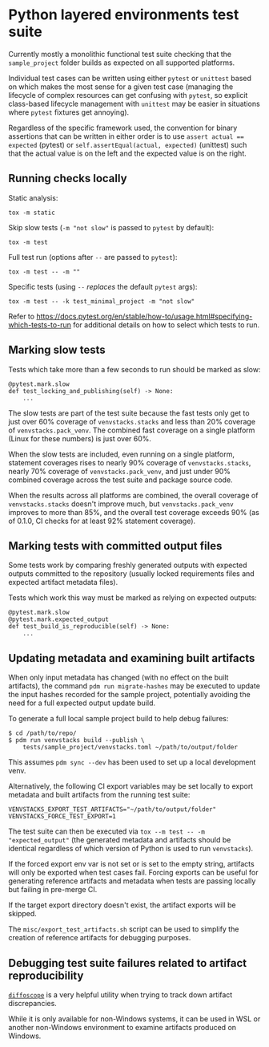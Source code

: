 Python layered environments test suite
======================================

Currently mostly a monolithic functional test suite checking that the `sample_project`
folder builds as expected on all supported platforms.

Individual test cases can be written using either `pytest` or `unittest` based on which
makes the most sense for a given test case (managing the lifecycle of complex resources can
get confusing with `pytest`, so explicit class-based lifecycle management with `unittest`
may be easier in situations where `pytest` fixtures get annoying).

Regardless of the specific framework used, the convention for binary assertions that can be
written in either order is to use `assert actual == expected` (pytest) or
`self.assertEqual(actual, expected)` (unittest) such that the actual value is on the left
and the expected value is on the right.


Running checks locally
----------------------

Static analysis:

    tox -m static

Skip slow tests (`-m "not slow"` is passed to `pytest` by default):

    tox -m test

Full test run (options after `--` are passed to `pytest`):

    tox -m test -- -m ""

Specific tests (using `--` *replaces* the default `pytest` args):

    tox -m test -- -k test_minimal_project -m "not slow"

Refer to https://docs.pytest.org/en/stable/how-to/usage.html#specifying-which-tests-to-run
for additional details on how to select which tests to run.


Marking slow tests
------------------

Tests which take more than a few seconds to run should be marked as slow:

    @pytest.mark.slow
    def test_locking_and_publishing(self) -> None:
        ...

The slow tests are part of the test suite because the fast tests only
get to just over 60% coverage of `venvstacks.stacks` and less than
20% coverage of `venvstacks.pack_venv`. The combined fast coverage
on a single platform (Linux for these numbers) is just over 60%.

When the slow tests are included, even running on a single platform,
statement coverages rises to nearly 90% coverage of `venvstacks.stacks`,
nearly 70% coverage of `venvstacks.pack_venv`, and just under 90%
combined coverage across the test suite and package source code.

When the results across all platforms are combined, the overall
coverage of `venvstacks.stacks` doesn't improve much, but
`venvstacks.pack_venv` improves to more than 85%, and the overall
test coverage exceeds 90% (as of 0.1.0, CI checks for at least 92%
statement coverage).


Marking tests with committed output files
-----------------------------------------

Some tests work by comparing freshly generated outputs with expected outputs
committed to the repository (usually locked requirements files and expected
artifact metadata files).

Tests which work this way must be marked as relying on expected outputs:

    @pytest.mark.slow
    @pytest.mark.expected_output
    def test_build_is_reproducible(self) -> None:
        ...


Updating metadata and examining built artifacts
-----------------------------------------------

When only input metadata has changed (with no effect on the built artifacts),
the command `pdm run migrate-hashes` may be executed to update the input hashes
recorded for the sample project, potentially avoiding the need for a full expected
output update build.

To generate a full local sample project build to help debug failures:

    $ cd /path/to/repo/
    $ pdm run venvstacks build --publish \
        tests/sample_project/venvstacks.toml ~/path/to/output/folder

This assumes `pdm sync --dev` has been used to set up a local development venv.

Alternatively, the following CI export variables may be set locally to export metadata and
built artifacts from the running test suite:

    VENVSTACKS_EXPORT_TEST_ARTIFACTS="~/path/to/output/folder"
    VENVSTACKS_FORCE_TEST_EXPORT=1

The test suite can then be executed via `tox --m test -- -m "expected_output"`
(the generated metadata and artifacts should be identical regardless of which
version of Python is used to run `venvstacks`).

If the forced export env var is not set or is set to the empty string, artifacts will only be
exported when test cases fail. Forcing exports can be useful for generating reference
artifacts and metadata when tests are passing locally but failing in pre-merge CI.

If the target export directory doesn't exist, the artifact exports will be skipped.

The `misc/export_test_artifacts.sh` script can be used to simplify the creation of
reference artifacts for debugging purposes.


Debugging test suite failures related to artifact reproducibility
-----------------------------------------------------------------

[`diffoscope`](https://pypi.org/project/diffoscope/) is a very helpful utility
when trying to track down artifact discrepancies.

While it is only available for non-Windows systems, it can be used in WSL or
another non-Windows environment to examine artifacts produced on Windows.
